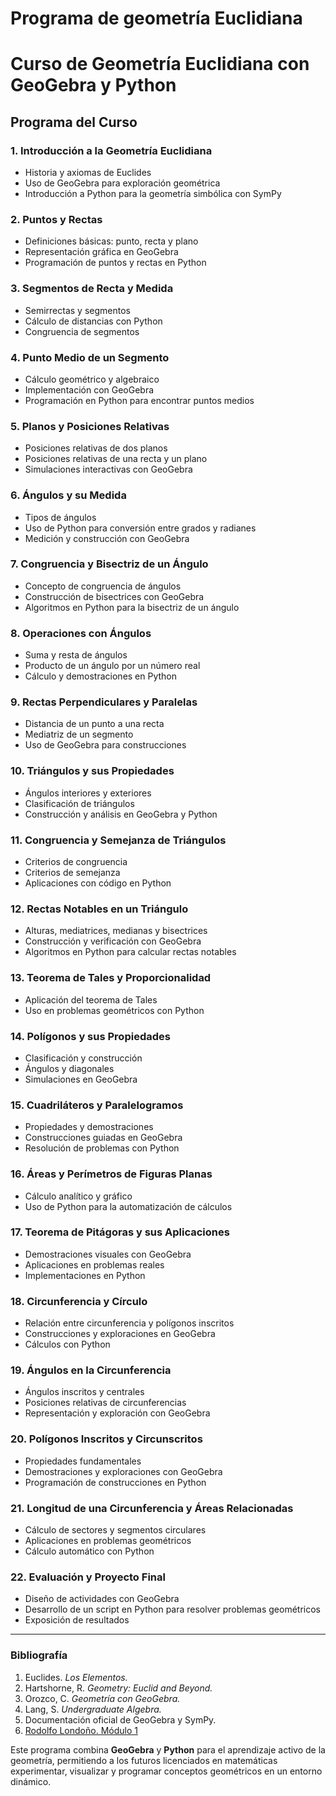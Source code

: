 # Programa de geometría Euclidiana  

# **Curso de Geometría Euclidiana con GeoGebra y Python**

## **Programa del Curso**

### **1. Introducción a la Geometría Euclidiana**
- Historia y axiomas de Euclides
- Uso de GeoGebra para exploración geométrica
- Introducción a Python para la geometría simbólica con SymPy

### **2. Puntos y Rectas**
- Definiciones básicas: punto, recta y plano
- Representación gráfica en GeoGebra
- Programación de puntos y rectas en Python

### **3. Segmentos de Recta y Medida**
- Semirrectas y segmentos
- Cálculo de distancias con Python
- Congruencia de segmentos

### **4. Punto Medio de un Segmento**
- Cálculo geométrico y algebraico
- Implementación con GeoGebra
- Programación en Python para encontrar puntos medios

### **5. Planos y Posiciones Relativas**
- Posiciones relativas de dos planos
- Posiciones relativas de una recta y un plano
- Simulaciones interactivas con GeoGebra

### **6. Ángulos y su Medida**
- Tipos de ángulos
- Uso de Python para conversión entre grados y radianes
- Medición y construcción con GeoGebra

### **7. Congruencia y Bisectriz de un Ángulo**
- Concepto de congruencia de ángulos
- Construcción de bisectrices con GeoGebra
- Algoritmos en Python para la bisectriz de un ángulo

### **8. Operaciones con Ángulos**
- Suma y resta de ángulos
- Producto de un ángulo por un número real
- Cálculo y demostraciones en Python

### **9. Rectas Perpendiculares y Paralelas**
- Distancia de un punto a una recta
- Mediatriz de un segmento
- Uso de GeoGebra para construcciones

### **10. Triángulos y sus Propiedades**
- Ángulos interiores y exteriores
- Clasificación de triángulos
- Construcción y análisis en GeoGebra y Python

### **11. Congruencia y Semejanza de Triángulos**
- Criterios de congruencia
- Criterios de semejanza
- Aplicaciones con código en Python

### **12. Rectas Notables en un Triángulo**
- Alturas, mediatrices, medianas y bisectrices
- Construcción y verificación con GeoGebra
- Algoritmos en Python para calcular rectas notables

### **13. Teorema de Tales y Proporcionalidad**
- Aplicación del teorema de Tales
- Uso en problemas geométricos con Python

### **14. Polígonos y sus Propiedades**
- Clasificación y construcción
- Ángulos y diagonales
- Simulaciones en GeoGebra

### **15. Cuadriláteros y Paralelogramos**
- Propiedades y demostraciones
- Construcciones guiadas en GeoGebra
- Resolución de problemas con Python

### **16. Áreas y Perímetros de Figuras Planas**
- Cálculo analítico y gráfico
- Uso de Python para la automatización de cálculos

### **17. Teorema de Pitágoras y sus Aplicaciones**
- Demostraciones visuales con GeoGebra
- Aplicaciones en problemas reales
- Implementaciones en Python

### **18. Circunferencia y Círculo**
- Relación entre circunferencia y polígonos inscritos
- Construcciones y exploraciones en GeoGebra
- Cálculos con Python

### **19. Ángulos en la Circunferencia**
- Ángulos inscritos y centrales
- Posiciones relativas de circunferencias
- Representación y exploración con GeoGebra

### **20. Polígonos Inscritos y Circunscritos**
- Propiedades fundamentales
- Demostraciones y exploraciones con GeoGebra
- Programación de construcciones en Python

### **21. Longitud de una Circunferencia y Áreas Relacionadas**
- Cálculo de sectores y segmentos circulares
- Aplicaciones en problemas geométricos
- Cálculo automático con Python

### **22. Evaluación y Proyecto Final**
- Diseño de actividades con GeoGebra
- Desarrollo de un script en Python para resolver problemas geométricos
- Exposición de resultados

---

### **Bibliografía**
1. Euclides. *Los Elementos.*
2. Hartshorne, R. *Geometry: Euclid and Beyond.*
3. Orozco, C. *Geometría con GeoGebra.*
4. Lang, S. *Undergraduate Algebra.*
5. Documentación oficial de GeoGebra y SymPy.
6. [Rodolfo Londoño. Módulo 1](chrome-extension://efaidnbmnnnibpcajpcglclefindmkaj/https://deymerg.wordpress.com/wp-content/uploads/2011/07/geucap01.pdf)

Este programa combina **GeoGebra** y **Python** para el aprendizaje activo de la geometría, permitiendo a los futuros licenciados en matemáticas experimentar, visualizar y programar conceptos geométricos en un entorno dinámico.


